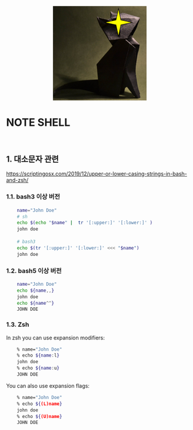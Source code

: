 <center>
<img src="./resource/readme/catplus.png" width="50%" height="50%" title="px(픽셀) 크기 설정" alt="logo" border-radius="90px"></img>
</center>

# NOTE SHELL

<br/>



## 1. 대소문자 관련

https://scriptingosx.com/2019/12/upper-or-lower-casing-strings-in-bash-and-zsh/

### 1.1. bash3 이상 버전

```bash
    name="John Doe"
    # sh
    echo $(echo "$name" |  tr '[:upper:]' '[:lower:]' )
    john doe

    # bash3
    echo $(tr '[:upper:]' '[:lower:]' <<< "$name")
    john doe
```

### 1.2. bash5 이상 버전

```bash
    name="John Doe"
    echo ${name,,}
    john doe
    echo ${name^^}
    JOHN DOE
```

### 1.3. Zsh

In zsh you can use expansion modifiers:

```bash
    % name="John Doe"
    % echo ${name:l}
    john doe
    % echo ${name:u}
    JOHN DOE
```

You can also use expansion flags:

```bash    
    % name="John Doe"    
    % echo ${(L)name}     
    john doe
    % echo ${(U)name}
    JOHN DOE
```
